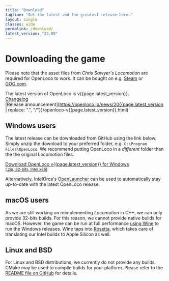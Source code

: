 ```yaml
---
title: "Download"
tagline: "Get the latest and the greatest release here."
layout: single
classes: wide
permalink: /download/
latest_version: "23.09"
---
```


# Downloading the game

Please note that the asset files from *Chris Sawyer's Locomotion* are required for OpenLoco to work.
It can be bought on e.g. [Steam](https://store.steampowered.com/app/356430/) or [GOG.com](https://www.gog.com/game/chris_sawyers_locomotion).

The latest version of OpenLoco is v{{page.latest_version}}.<br>
[Changelog](https://github.com/OpenLoco/OpenLoco/releases/v{{page.latest_version}}/)<br>
[Release announcement](https://openloco.io/news/20{{page.latest_version | replace: ".", "/"}}/openloco-v{{page.latest_version}}.html)


## Windows users

The latest release can be downloaded from GitHub using the link below.
Simply unzip the download to your preferred folder, e.g. `C:\Program Files\OpenLoco`.
We recommend putting OpenLoco in a *different* folder than the the original Locomotion files.

<a class="btn btn--large btn--success" href="https://github.com/OpenLoco/OpenLoco/releases/download/v{{page.latest_version}}/OpenLoco-v{{page.latest_version}}-Win32.zip">
	Download OpenLoco v{{page.latest_version}} for Windows<br>
	<span style="font-size: 0.75rem; font-weight: normal">(.zip, 32-bits, Intel x86)</span>
</a>

Alternatively, IntelOrca's [OpenLauncher](https://github.com/IntelOrca/OpenLauncher) can be used
to automatically stay up-to-date with the latest OpenLoco release.


## macOS users

As we are still working on reimplementing *Locomotion* in C++, we can only provide 32-bits builds.
For this reason, we cannot provide native builds for macOS. However, the game can be run at full performance
[using Wine](https://github.com/OpenLoco/OpenLoco/wiki/Running-OpenLoco-on-macOS) to run the Windows releases.
Wine taps into [Rosetta](https://support.apple.com/en-us/HT211861), which takes care of translating our Intel builds to Apple Silicon as well.

## Linux and BSD

For Linux and BSD distributions, we currently do not provide any builds. CMake may be used to compile builds for your platform. Please refer to the [README file on GitHub](https://github.com/OpenLoco/OpenLoco#linux-1) for details.
